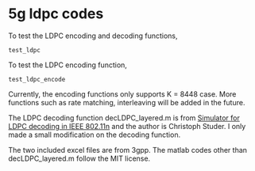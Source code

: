 5g ldpc codes
=============

To test the LDPC encoding and decoding functions, 
```
test_ldpc
```
To test the LDPC encoding function,
```
test_ldpc_encode
```

Currently, the encoding functions only supports K = 8448 case.
More functions such as rate matching, interleaving will be added in the future.

The LDPC decoding function decLDPC_layered.m is from [Simulator for LDPC decoding in IEEE 802.11n](http://www.csl.cornell.edu/~studer/software_ldpc.html) and the author is Christoph Studer. I only made a small modification on the decoding function.

The two included excel files are from 3gpp.
The matlab codes other than decLDPC_layered.m follow the MIT license.

